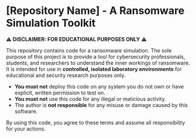 # [Repository Name] - A Ransomware Simulation Toolkit

⚠️ **DISCLAIMER: FOR EDUCATIONAL PURPOSES ONLY** ⚠️

This repository contains code for a ransomware simulation. The sole purpose of this project is to provide a tool for cybersecurity professionals, students, and researchers to understand the inner workings of ransomware. It is intended for use in **controlled, isolated laboratory environments** for educational and security research purposes only.

* **You must not** deploy this code on any system you do not own or have explicit, written permission to test on.
* **You must not** use this code for any illegal or malicious activity.
* The author is **not responsible** for any misuse or damage caused by this software.

By using this code, you agree to these terms and assume all responsibility for your actions.
